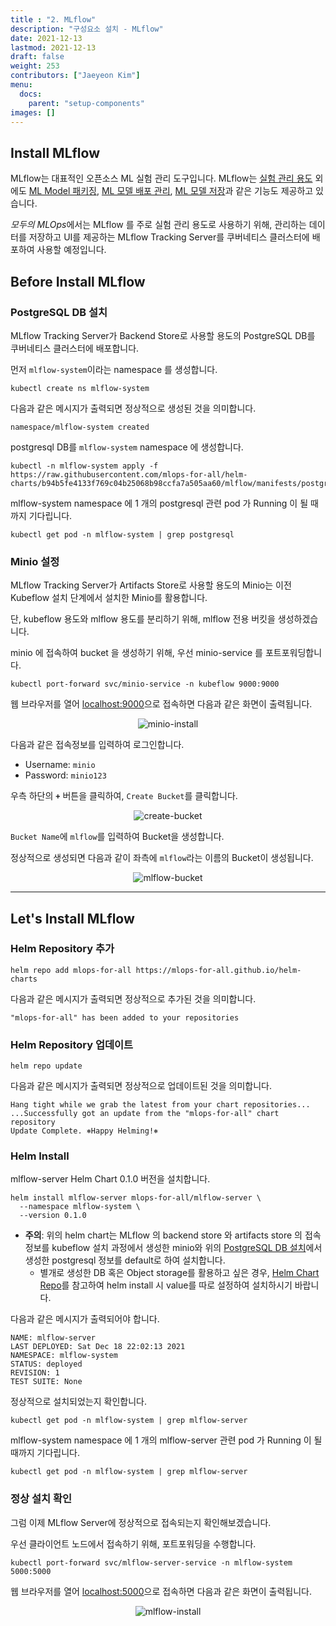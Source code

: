 ```yaml
---
title : "2. MLflow"
description: "구성요소 설치 - MLflow"
date: 2021-12-13
lastmod: 2021-12-13
draft: false
weight: 253
contributors: ["Jaeyeon Kim"]
menu:
  docs:
    parent: "setup-components"
images: []
---
```


## Install MLflow

MLflow는 대표적인 오픈소스 ML 실험 관리 도구입니다. MLflow는 [실험 관리 용도](https://mlflow.org/docs/latest/tracking.html#tracking) 외에도 [ML Model 패키징](https://mlflow.org/docs/latest/projects.html#projects), [ML 모델 배포 관리](https://mlflow.org/docs/latest/models.html#models), [ML 모델 저장](https://mlflow.org/docs/latest/model-registry.html#registry)과 같은 기능도 제공하고 있습니다.

*모두의 MLOps*에서는 MLflow 를 주로 실험 관리 용도로 사용하기 위해, 관리하는 데이터를 저장하고 UI를 제공하는 MLflow Tracking Server를 쿠버네티스 클러스터에 배포하여 사용할 예정입니다.

## Before Install MLflow

### PostgreSQL DB 설치

MLflow Tracking Server가 Backend Store로 사용할 용도의 PostgreSQL DB를 쿠버네티스 클러스터에 배포합니다.

먼저 `mlflow-system`이라는 namespace 를 생성합니다.

```text
kubectl create ns mlflow-system
```

다음과 같은 메시지가 출력되면 정상적으로 생성된 것을 의미합니다.

```text
namespace/mlflow-system created
```

postgresql DB를 `mlflow-system` namespace 에 생성합니다.

```text
kubectl -n mlflow-system apply -f https://raw.githubusercontent.com/mlops-for-all/helm-charts/b94b5fe4133f769c04b25068b98ccfa7a505aa60/mlflow/manifests/postgres.yaml 
```

mlflow-system namespace 에 1 개의 postgresql 관련 pod 가 Running 이 될 때까지 기다립니다.

```text
kubectl get pod -n mlflow-system | grep postgresql
```

### Minio 설정

MLflow Tracking Server가 Artifacts Store로 사용할 용도의 Minio는 이전 Kubeflow 설치 단계에서 설치한 Minio를 활용합니다.

단, kubeflow 용도와 mlflow 용도를 분리하기 위해, mlflow 전용 버킷을 생성하겠습니다.

minio 에 접속하여 bucket 을 생성하기 위해, 우선 minio-service 를 포트포워딩합니다.

```text
kubectl port-forward svc/minio-service -n kubeflow 9000:9000
```

웹 브라우저를 열어 [localhost:9000](http://localhost:9000)으로 접속하면 다음과 같은 화면이 출력됩니다.

<p align="center">
  <img src="/images/docs/setup-modules/minio-install.png" title="minio-install"/>
</p>

다음과 같은 접속정보를 입력하여 로그인합니다.

- Username: `minio`
- Password: `minio123`

우측 하단의 **`+`** 버튼을 클릭하여, `Create Bucket`를 클릭합니다.

<p align="center">
  <img src="/images/docs/setup-modules/create-bucket.png" title="create-bucket"/>
</p>

`Bucket Name`에 `mlflow`를 입력하여 Bucket을 생성합니다.

정상적으로 생성되면 다음과 같이 좌측에 `mlflow`라는 이름의 Bucket이 생성됩니다.

<p align="center">
  <img src="/images/docs/setup-modules/mlflow-bucket.png" title="mlflow-bucket"/>
</p>

---

## Let's Install MLflow

### Helm Repository 추가

```text
helm repo add mlops-for-all https://mlops-for-all.github.io/helm-charts
```

다음과 같은 메시지가 출력되면 정상적으로 추가된 것을 의미합니다.

```text
"mlops-for-all" has been added to your repositories
```

### Helm Repository 업데이트

```text
helm repo update
```

다음과 같은 메시지가 출력되면 정상적으로 업데이트된 것을 의미합니다.

```text
Hang tight while we grab the latest from your chart repositories...
...Successfully got an update from the "mlops-for-all" chart repository
Update Complete. ⎈Happy Helming!⎈
```

### Helm Install

mlflow-server Helm Chart 0.1.0 버전을 설치합니다.

```text
helm install mlflow-server mlops-for-all/mlflow-server \
  --namespace mlflow-system \
  --version 0.1.0
```

- **주의**: 위의 helm chart는 MLflow 의 backend store 와 artifacts store 의 접속 정보를 kubeflow 설치 과정에서 생성한 minio와 위의 [PostgreSQL DB 설치](#postgresql-db-설치)에서 생성한 postgresql 정보를 default로 하여 설치합니다.
  - 별개로 생성한 DB 혹은 Object storage를 활용하고 싶은 경우, [Helm Chart Repo](https://github.com/mlops-for-all/helm-charts/tree/main/mlflow/chart)를 참고하여 helm install 시 value를 따로 설정하여 설치하시기 바랍니다.

다음과 같은 메시지가 출력되어야 합니다.

```text
NAME: mlflow-server
LAST DEPLOYED: Sat Dec 18 22:02:13 2021
NAMESPACE: mlflow-system
STATUS: deployed
REVISION: 1
TEST SUITE: None
```

정상적으로 설치되었는지 확인합니다.

```text
kubectl get pod -n mlflow-system | grep mlflow-server
```

mlflow-system namespace 에 1 개의 mlflow-server 관련 pod 가 Running 이 될 때까지 기다립니다.

```text
kubectl get pod -n mlflow-system | grep mlflow-server
```

### 정상 설치 확인

그럼 이제 MLflow Server에 정상적으로 접속되는지 확인해보겠습니다.

우선 클라이언트 노드에서 접속하기 위해, 포트포워딩을 수행합니다.

```text
kubectl port-forward svc/mlflow-server-service -n mlflow-system 5000:5000
```

웹 브라우저를 열어 [localhost:5000](http://localhost:5000)으로 접속하면 다음과 같은 화면이 출력됩니다.

<p align="center">
  <img src="/images/docs/setup-modules/mlflow-install.png" title="mlflow-install"/>
</p>
